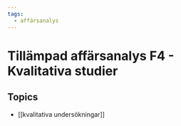 ```yaml
---
tags:
  - affärsanalys
---
```

# Tillämpad affärsanalys F4 - Kvalitativa studier

## Topics
- [[kvalitativa undersökningar]]